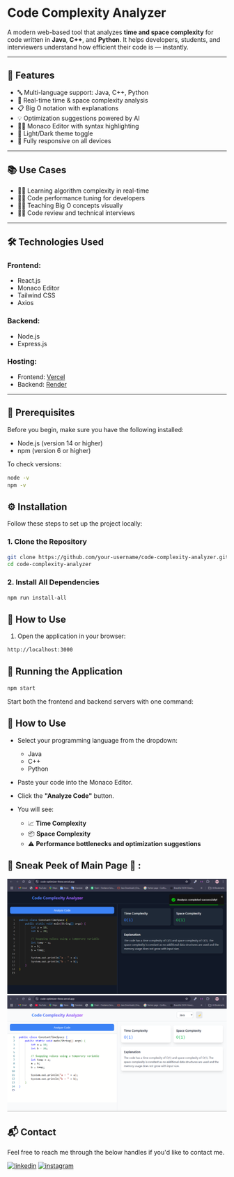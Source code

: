 # Code Complexity Analyzer

A modern web-based tool that analyzes **time and space complexity** for code written in **Java**, **C++**, and **Python**. It helps developers, students, and interviewers understand how efficient their code is — instantly.

---

## 🚀 Features

- 🔤 Multi-language support: Java, C++, Python
- 🧠 Real-time time & space complexity analysis
- 📋 Big O notation with explanations
- 💡 Optimization suggestions powered by AI
- 🧑‍💻 Monaco Editor with syntax highlighting
- 🌙 Light/Dark theme toggle
- 📱 Fully responsive on all devices

---

## 📚 Use Cases

- 👨‍🎓 Learning algorithm complexity in real-time
- 👩‍💻 Code performance tuning for developers
- 👨‍🏫 Teaching Big O concepts visually
- 🧑‍⚖️ Code review and technical interviews

---

## 🛠️ Technologies Used

### Frontend:
- React.js
- Monaco Editor
- Tailwind CSS
- Axios

### Backend:
- Node.js
- Express.js

### Hosting:
- Frontend: [Vercel](https://vercel.com)
- Backend: [Render](https://render.com)

---

## 🧰 Prerequisites

Before you begin, make sure you have the following installed:

- Node.js (version 14 or higher)
- npm (version 6 or higher)

To check versions:
```bash
node -v
npm -v
```

## ⚙️ Installation

Follow these steps to set up the project locally:

### 1. Clone the Repository
```bash
git clone https://github.com/your-username/code-complexity-analyzer.git
cd code-complexity-analyzer
```

### 2.  Install All Dependencies
```bash
npm run install-all
```

## 🧪 How to Use

1. Open the application in your browser:
```text
http://localhost:3000
```
## 🚦 Running the Application

```bash
npm start
```
Start both the frontend and backend servers with one command:

## 🧪 How to Use

- Select your programming language from the dropdown:
  - Java
  - C++
  - Python

- Paste your code into the Monaco Editor.

- Click the **"Analyze Code"** button.

- You will see:
  - 📈 **Time Complexity**
  - 📦 **Space Complexity**
  - ⚠️ **Performance bottlenecks and optimization suggestions**

## 📌 Sneak Peek of Main Page 🙈 :

![ss](https://github.com/Prashant2468/code-optimizer/blob/main/client/src/assets/optimizer2.png)
![ss](https://github.com/Prashant2468/code-optimizer/blob/main/client/src/assets/optimizer1.png)


<h2>📬 Contact</h2>

Feel free to reach me through the below handles if you'd like to contact me.

[![linkedin](https://img.shields.io/badge/LinkedIn-0077B5?style=for-the-badge&logo=linkedin&logoColor=white)](https://www.linkedin.com/in/prashant-patil-6a)
[![instagram](https://img.shields.io/badge/Instagram-E4405F?style=for-the-badge&logo=instagram&logoColor=white)](https://www.instagram.com/mr_prashant82/)

